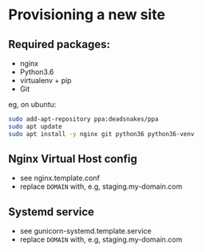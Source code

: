 Provisioning a new site 
========================

## Required packages:
* nginx
* Python3.6
* virtualenv + pip
* Git

eg, on ubuntu:
```bash
sudo add-apt-repository ppa:deadsnakes/ppa
sudo apt update
sudo apt install -y nginx git python36 python36-venv
```

## Nginx Virtual Host config
* see nginx.template.conf
* replace `DOMAIN` with, e.g, staging.my-domain.com

## Systemd service
* see gunicorn-systemd.template.service
* replace `DOMAIN` with, e.g, staging.my-domain.com

